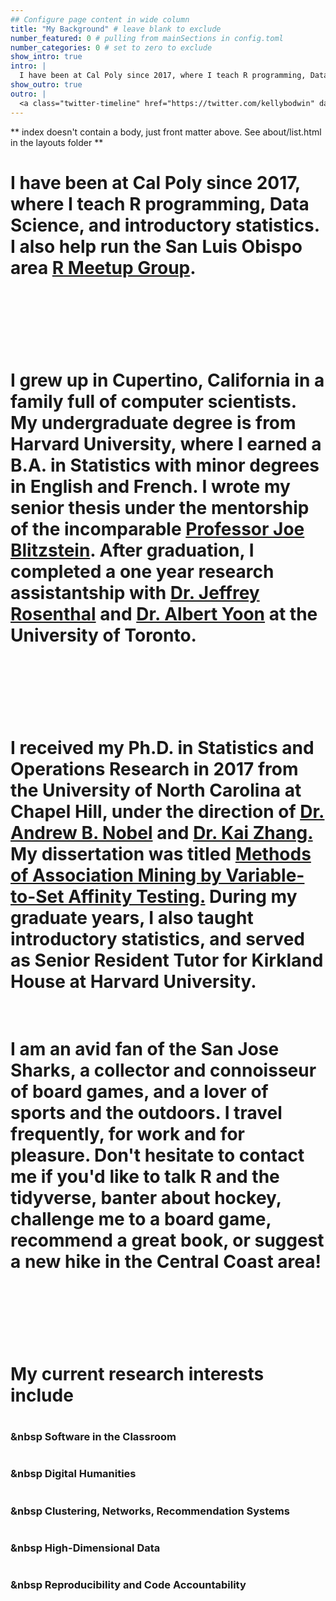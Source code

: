 ```yaml
---
## Configure page content in wide column
title: "My Background" # leave blank to exclude
number_featured: 0 # pulling from mainSections in config.toml
number_categories: 0 # set to zero to exclude
show_intro: true
intro: |
  I have been at Cal Poly since 2017, where I teach R programming, Data Science, and introductory statistics.  I also help run the San Luis Obispo area <a href="https://www.meetup.com/useR-Group-in-San-Luis-Obispo-County/">R Meetup Group</a>.<br><br>I grew up in Cupertino, California in a family full of computer scientists.  My undergraduate degree is from Harvard University, where I earned a B.A. in Statistics with minor degrees in English and French.  I wrote my senior thesis under the mentorship of the incomparable <a href='http://www.people.fas.harvard.edu/~blitz/Site/Home.html'>Professor Joe Blitzstein</a>.  After graduation, I completed a one year research assistantship with <a href='www.probability.ca'>Dr. Jeffrey Rosenthal</a> and <a href='http://www.law.utoronto.ca/faculty-staff/full-time-faculty/albert-yoon'>Dr. Albert Yoon</a> at the University of Toronto.<br><br>I received my Ph.D. in Statistics and Operations Research in 2017 from the University of North Carolina at Chapel Hill, under the direction of <a href='http://www.unc.edu/~nobel/'>Dr. Andrew B. Nobel</a> and <a href='http://www.unc.edu/~zhangk/'>Dr. Kai Zhang.</a>  My dissertation was titled <a href='https://cdr.lib.unc.edu/record/uuid:de606a1c-f85d-45d5-9767-c5b06063aa29'>Methods of Association Mining by Variable-to-Set Affinity Testing.</a> During my graduate years, I also taught introductory statistics, and served as Senior Resident Tutor for Kirkland House at Harvard University.<br><br>I am an avid fan of the San Jose Sharks, a collector and connoisseur of board games, and a lover of sports and the outdoors.  I travel frequently, for work and for pleasure.  Don't hesitate to contact me if you'd like to talk R and the tidyverse, banter about hockey, challenge me to a board game, recommend a great book, or suggest a new hike in the Central Coast area!<br><br>My current research interests include<h3><i class="fas fa-laptop-code"></i> &nbsp; Software for the Classroom</h3><h3><i class="fas fa-university"></i> &nbsp; Digital Humanities</h3><h3><i class="fas fa-project-diagram"></i> &nbsp; Clustering, Networks, Recommendation Systems</h3><h3><i class="fas fa-database"></i> &nbsp; High-Dimensional Data</h3><h3><i class="fas fa-file-code"></i> &nbsp; Reproducibility and Code Accountability</h3>
show_outro: true
outro: |
  <a class="twitter-timeline" href="https://twitter.com/kellybodwin" data-tweet-limit="1" data-width="399" ></a><script async src="http://platform.twitter.com/widgets.js" charset="utf-8"></script>
---
```


** index doesn't contain a body, just front matter above.
See about/list.html in the layouts folder **

# I have been at Cal Poly since 2017, where I teach R programming, Data Science, and introductory statistics.  I also help run the San Luis Obispo area <a href="https://www.meetup.com/useR-Group-in-San-Luis-Obispo-County/">R Meetup Group</a>.
#   <br><br>
#   I grew up in Cupertino, California in a family full of computer scientists.  My undergraduate degree is from Harvard University, where I earned a B.A. in Statistics with minor degrees in English and French.  I wrote my senior thesis under the mentorship of the incomparable <a href='http://www.people.fas.harvard.edu/~blitz/Site/Home.html'>Professor Joe Blitzstein</a>.  After graduation, I completed a one year research assistantship with <a href='www.probability.ca'>Dr. Jeffrey Rosenthal</a> and <a href='http://www.law.utoronto.ca/faculty-staff/full-time-faculty/albert-yoon'>Dr. Albert Yoon</a> at the University of Toronto.
#   <br><br>
#   I received my Ph.D. in Statistics and Operations Research in 2017 from the University of North Carolina at Chapel Hill, under the direction of <a href='http://www.unc.edu/~nobel/'>Dr. Andrew B. Nobel</a> and <a href='http://www.unc.edu/~zhangk/'>Dr. Kai Zhang.</a>  My dissertation was titled <a href='https://cdr.lib.unc.edu/record/uuid:de606a1c-f85d-45d5-9767-c5b06063aa29'>Methods of Association Mining by Variable-to-Set Affinity Testing.</a> During my graduate years, I also taught introductory statistics, and served as Senior Resident Tutor for Kirkland House at Harvard University.<br><br>
#   I am an avid fan of the San Jose Sharks, a collector and connoisseur of board games, and a lover of sports and the outdoors.  I travel frequently, for work and for pleasure.  Don't hesitate to contact me if you'd like to talk R and the tidyverse, banter about hockey, challenge me to a board game, recommend a great book, or suggest a new hike in the Central Coast area!
# <br><br>
# My current research interests include
#   <h3><i class="fas fa-laptop-code"></i> &nbsp Software in the Classroom</h3>
#   <h3><i class="fas fa-university"></i> &nbsp Digital Humanities</h3>
#   <h3><i class="fas fa-project-diagram"></i> &nbsp Clustering, Networks, Recommendation Systems</h3>
#   <h3><i class="fas fa-database"></i> &nbsp High-Dimensional Data</h3>
#   <h3><i class="fas fa-file-code"></i> &nbsp Reproducibility and Code Accountability</h3>